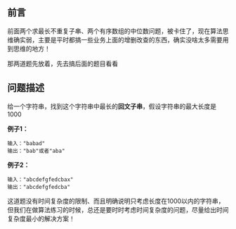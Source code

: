 ## 前言

前面两个求最长不重复子串、两个有序数组的中位数问题，被卡住了，现在算法思维确实弱，主要是平时都搞一些业务上面的增删改查的东西，确实没啥太多需要用到思维的地方！

那两道题先放着，先去搞后面的题目看看

## 问题描述

给一个字符串，找到这个字符串中最长的**回文子串**，假设字符串的最大长度是1000

**例子1：**

```
输入："babad"
输出："bab"或者"aba"
```

**例子2：**

```
输入："abcdefgfedcbax"
输出："abcdefgfedcba"
```

这道题没有时间复杂度的限制、而且明确说明只考虑长度在1000以内的字符串，但我们在做算法练习的时候，总还是要时时考虑时间复杂度的问题，尽量给出时间复杂度最小的解决方案！


